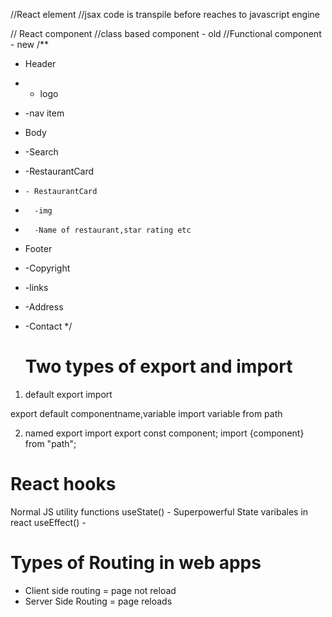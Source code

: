 //React element
//jsax code is transpile before reaches to javascript engine

// React component
//class based component - old
//Functional component - new
/\*\*

- Header
- - logo
- -nav item
- Body
- -Search
- -RestaurantCard
-     - RestaurantCard
-       -img
-       -Name of restaurant,star rating etc
- Footer
- -Copyright
- -links
- -Address
- -Contact
  \*/

  # Two types of export and import

1. default export import

export default componentname,variable
import variable from path

2. named export import
   export const component;
   import {component} from "path";

# React hooks

Normal JS utility functions
useState() - Superpowerful State varibales in react
useEffect() -

# Types of Routing in web apps

- Client side routing = page not reload
- Server Side Routing = page reloads
